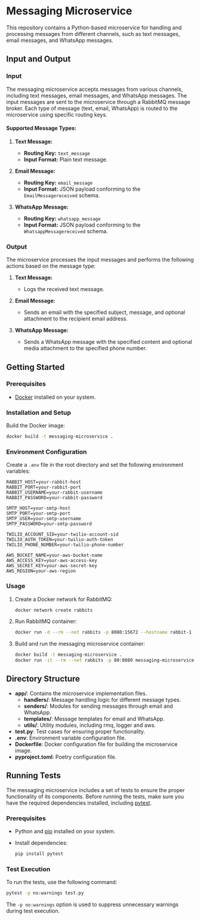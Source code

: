 # Messaging Microservice

This repository contains a Python-based microservice for handling and processing messages from different channels, such as text messages, email messages, and WhatsApp messages. 

## Input and Output

### Input

The messaging microservice accepts messages from various channels, including text messages, email messages, and WhatsApp messages. The input messages are sent to the microservice through a RabbitMQ message broker. Each type of message (text, email, WhatsApp) is routed to the microservice using specific routing keys.

#### Supported Message Types:

1. **Text Message:**
   - **Routing Key:** `text_message`
   - **Input Format:** Plain text message.

2. **Email Message:**
   - **Routing Key:** `email_message`
   - **Input Format:** JSON payload conforming to the `EmailMessagereceived` schema.

3. **WhatsApp Message:**
   - **Routing Key:** `whatsapp_message`
   - **Input Format:** JSON payload conforming to the `WhatsappMessagereceived` schema.

### Output

The microservice processes the input messages and performs the following actions based on the message type:

1. **Text Message:**
   - Logs the received text message.

2. **Email Message:**
   - Sends an email with the specified subject, message, and optional attachment to the recipient email address.

3. **WhatsApp Message:**
   - Sends a WhatsApp message with the specified content and optional media attachment to the specified phone number.

## Getting Started

### Prerequisites

- [Docker](https://docs.docker.com/get-docker/) installed on your system.

### Installation and Setup

Build the Docker image:

```bash
docker build -t messaging-microservice .
```

### Environment Configuration

Create a `.env` file in the root directory and set the following environment variables:

```env
RABBIT_HOST=your-rabbit-host
RABBIT_PORT=your-rabbit-port
RABBIT_USERNAME=your-rabbit-username
RABBIT_PASSWORD=your-rabbit-password

SMTP_HOST=your-smtp-host
SMTP_PORT=your-smtp-port
SMTP_USER=your-smtp-username
SMTP_PASSWORD=your-smtp-password

TWILIO_ACCOUNT_SID=your-twilio-account-sid
TWILIO_AUTH_TOKEN=your-twilio-auth-token
TWILIO_PHONE_NUMBER=your-twilio-phone-number

AWS_BUCKET_NAME=your-aws-bucket-name
AWS_ACCESS_KEY=your-aws-access-key
AWS_SECRET_KEY=your-aws-secret-key
AWS_REGION=your-aws-region
```

### Usage

1. Create a Docker network for RabbitMQ:

   ```bash
   docker network create rabbits
   ```

2. Run RabbitMQ container:

   ```bash
   docker run -d --rm --net rabbits -p 8080:15672 --hostname rabbit-1 --name rabbit-1 rabbitmq:3.8
   ```

3. Build and run the messaging microservice container:

   ```bash
   docker build -t messaging-microservice .
   docker run -it --rm --net rabbits -p 80:8080 messaging-microservice
   ```

## Directory Structure

- **app/**: Contains the microservice implementation files.
  - **handlers/**: Message handling logic for different message types.
  - **senders/**: Modules for sending messages through email and WhatsApp.
  - **templates/**: Message templates for email and WhatsApp.
  - **utils/**: Utility modules, including rmq, logger and aws.
- **test.py**: Test cases for ensuring proper functionality.
- **.env**: Environment variable configuration file.
- **Dockerfile**: Docker configuration file for building the microservice image.
- **pyproject.toml**: Poetry configuration file.

## Running Tests

The messaging microservice includes a set of tests to ensure the proper functionality of its components. Before running the tests, make sure you have the required dependencies installed, including [pytest](https://docs.pytest.org/en/stable/).

### Prerequisites

- Python and [pip](https://pip.pypa.io/en/stable/installation/) installed on your system.
- Install dependencies:

  ```bash
  pip install pytest
  ```

### Test Execution

To run the tests, use the following command:

```bash
pytest -p no:warnings test.py
```

The `-p no:warnings` option is used to suppress unnecessary warnings during test execution.

